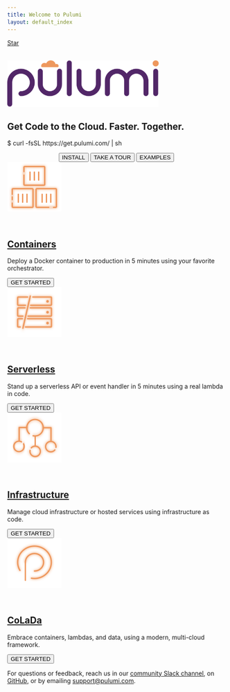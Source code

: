 ```yaml
---
title: Welcome to Pulumi
layout: default_index
---
```


<span class="github-stars-widget">
    <a
            href="https://github.com/pulumi/examples"
            class="github-button"
            data-size="large"
            data-show-count="true"
            aria-label="Star pulumi/examples on GitHub">
        Star</a>
</span>

<div class="card-table">
    <a href="https://www.pulumi.com"><img src="/images/logo/logo.svg" alt="Pulumi" width="350" style="margin-top: 32px"></a>
    <h2 class="get-to-the-cloud">
        Get Code to the Cloud. Faster. Together.
    </h2>
    <div>
        <p class="curl-install">
            $ curl -fsSL https://get.pulumi.com/ | sh
        </p>
    </div>
    <p style="text-align: center; margin-bottom: 0">
        <a href="/install"><button class="button small">INSTALL</button></a>
        <a href="/tour"><button class="button small">TAKE A TOUR</button></a>
        <a href="https://github.com/pulumi/examples"><button class="button small">EXAMPLES</button></a>
    </p>
</div>
<div class="card-table">
    <div class="mdl-card mdl-shadow--2dp get-started-card">
        <img src="/images/icon-feature-containers.svg"
            style="margin-bottom: 30px" width="125">
        <div class="mdl-card__title">
            <h2 class="mdl-card__title-text">
                <a href="/quickstart/aws-containers.html">Containers</a>
            </h2>
        </div>
        <div class="mdl-card__supporting-text">
            <span class="card-text">
                <p>Deploy a Docker container to production in 5 minutes using your favorite orchestrator.</p>
            </span>
        </div>
        <div class="mdl-card__actions">
            <a href="/quickstart/aws-containers.html">
                <button class="button">GET STARTED</button>
            </a>
        </div>
    </div>
    <div class="mdl-card mdl-shadow--2dp get-started-card">
        <img src="/images/icon-feature-serverless.svg"
            style="margin-bottom: 30px" width="125">
        <div class="mdl-card__title">
            <h2 class="mdl-card__title-text">
                <a href="/quickstart/aws-rest-api.html">Serverless</a>
            </h2>
        </div>
        <div class="mdl-card__supporting-text">
            <span class="card-text">
                <p>Stand up a serverless API or event handler in 5 minutes using a real lambda in code.</p>
            </span>
        </div>
        <div class="mdl-card__actions">
            <a href="/quickstart/aws-rest-api.html">
                <button class="button">GET STARTED</button>
            </a>
        </div>
    </div>
    <div class="mdl-card mdl-shadow--2dp get-started-card">
        <img src="/images/icon-feature-data.svg"
            style="margin-bottom: 30px" width="125">
        <div class="mdl-card__title">
            <h2 class="mdl-card__title-text">
                <a href="/quickstart/aws-ec2.html">Infrastructure</a>
            </h2>
        </div>
        <div class="mdl-card__supporting-text">
            <span class="card-text">
                <p>Manage cloud infrastructure or hosted services using infrastructure as code.</p>
            </span>
        </div>
        <div class="mdl-card__actions">
            <a href="/quickstart/aws-ec2.html">
                <button class="button">GET STARTED</button>
            </a>
        </div>
    </div>
    <div class="mdl-card mdl-shadow--2dp get-started-card">
        <img src="/images/icon-feature-colada.svg"
            style="margin-bottom: 30px" width="125">
        <div class="mdl-card__title">
            <h2 class="mdl-card__title-text">
                <a href="/quickstart/aws-extract-thumbnail.html">CoLaDa</a>
            </h2>
        </div>
        <div class="mdl-card__supporting-text">
            <span class="card-text">
                <p>Embrace containers, lambdas, and data, using a modern, multi-cloud framework.</p>
            </span>
        </div>
        <div class="mdl-card__actions">
            <a href="/quickstart/aws-extract-thumbnail.html">
                <button class="button">GET STARTED</button>
            </a>
        </div>
    </div>
</div>

For questions or feedback, reach us in our [community Slack channel](https://join.slack.com/t/pulumi-community/shared_invite/enQtMzc4MDEyMTk5NzAyLWIxYTEwZmM5ZGFiZTQwZDMzOTMzYWIyM2EyOWIwNDg5YzE1MTg5OGQ5NDQ1MjIzNjcxNDU3NzM0ZWI4NDY1ZGY),
on [GitHub](https://github.com/pulumi), or by emailing [support@pulumi.com](mailto:support@pulumi.com).
